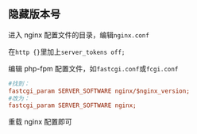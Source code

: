 ## 隐藏版本号

进入 nginx 配置文件的目录，编辑`nginx.conf`

在`http {}`里加上`server_tokens off;`

编辑 php-fpm 配置文件，如`fastcgi.conf`或`fcgi.conf`

```ini
#找到：
fastcgi_param SERVER_SOFTWARE nginx/$nginx_version;
#改为：
fastcgi_param SERVER_SOFTWARE nginx;
```

重载 nginx 配置即可